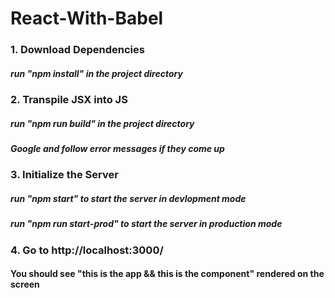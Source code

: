# React-With-Babel

### 1. Download Dependencies
##### run "npm install" in the project directory


### 2. Transpile JSX into JS
##### run "npm run build" in the project directory
##### Google and follow error messages if they come up


### 3. Initialize the Server
##### run "npm start" to start the server in devlopment mode
##### run "npm run start-prod" to start the server in production mode


### 4. Go to http://localhost:3000/

<!-- https://www.robinwieruch.de/minimal-react-webpack-babel-setup/ -->

#### You should see "this is the app && this is the component" rendered on the screen

